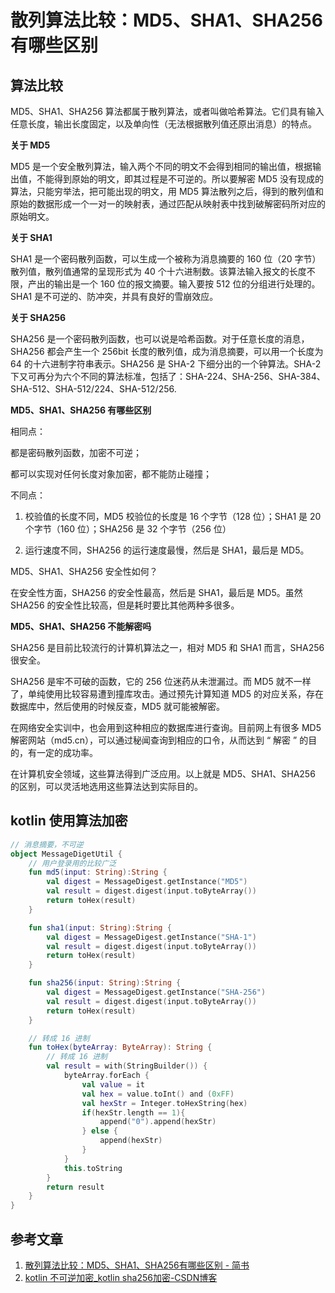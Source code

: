 # 散列算法比较：MD5、SHA1、SHA256 有哪些区别

## 算法比较

MD5、SHA1、SHA256 算法都属于散列算法，或者叫做哈希算法。它们具有输入任意长度，输出长度固定，以及单向性（无法根据散列值还原出消息）的特点。

**关于 MD5**

MD5 是一个安全散列算法，输入两个不同的明文不会得到相同的输出值，根据输出值，不能得到原始的明文，即其过程是不可逆的。所以要解密 MD5 没有现成的算法，只能穷举法，把可能出现的明文，用 MD5 算法散列之后，得到的散列值和原始的数据形成一个一对一的映射表，通过匹配从映射表中找到破解密码所对应的原始明文。

**关于 SHA1**

SHA1 是一个密码散列函数，可以生成一个被称为消息摘要的 160 位（20 字节）散列值，散列值通常的呈现形式为 40 个十六进制数。该算法输入报文的长度不限，产出的输出是一个 160 位的报文摘要。输入要按 512 位的分组进行处理的。SHA1 是不可逆的、防冲突，并具有良好的雪崩效应。

**关于 SHA256**

SHA256 是一个密码散列函数，也可以说是哈希函数。对于任意长度的消息，SHA256 都会产生一个 256bit 长度的散列值，成为消息摘要，可以用一个长度为 64 的十六进制字符串表示。SHA256 是 SHA-2 下细分出的一个钟算法。SHA-2 下又可再分为六个不同的算法标准，包括了：SHA-224、SHA-256、SHA-384、SHA-512、SHA-512/224、SHA-512/256.

**MD5、SHA1、SHA256 有哪些区别**

相同点：

都是密码散列函数，加密不可逆；

都可以实现对任何长度对象加密，都不能防止碰撞；

不同点：

1. 校验值的长度不同，MD5 校验位的长度是 16 个字节（128 位）；SHA1 是 20 个字节（160 位）；SHA256 是 32 个字节（256 位）

2. 运行速度不同，SHA256 的运行速度最慢，然后是 SHA1，最后是 MD5。

MD5、SHA1、SHA256 安全性如何？

在安全性方面，SHA256 的安全性最高，然后是 SHA1，最后是 MD5。虽然 SHA256 的安全性比较高，但是耗时要比其他两种多很多。

**MD5、SHA1、SHA256 不能解密吗**

SHA256 是目前比较流行的计算机算法之一，相对 MD5 和 SHA1 而言，SHA256 很安全。

SHA256 是牢不可破的函数，它的 256 位迷药从未泄漏过。而 MD5 就不一样了，单纯使用比较容易遭到撞库攻击。通过预先计算知道 MD5 的对应关系，存在数据库中，然后使用的时候反查，MD5 就可能被解密。

在网络安全实训中，也会用到这种相应的数据库进行查询。目前网上有很多 MD5 解密网站（md5.cn），可以通过秘闻查询到相应的口令，从而达到 “ 解密 ” 的目的，有一定的成功率。

在计算机安全领域，这些算法得到广泛应用。以上就是 MD5、SHA1、SHA256 的区别，可以灵活地选用这些算法达到实际目的。

## kotlin 使用算法加密

```kotlin
// 消息摘要，不可逆
object MessageDigetUtil {
    // 用户登录用的比较广泛
    fun md5(input: String):String {
        val digest = MessageDigest.getInstance("MD5")
        val result = digest.digest(input.toByteArray())
        return toHex(result)
    }

    fun sha1(input: String):String {
        val digest = MessageDigest.getInstance("SHA-1")
        val result = digest.digest(input.toByteArray())
        return toHex(result)
    }

    fun sha256(input: String):String {
        val digest = MessageDigest.getInstance("SHA-256")
        val result = digest.digest(input.toByteArray())
        return toHex(result)
    }

    // 转成 16 进制
    fun toHex(byteArray: ByteArray): String {
        // 转成 16 进制
        val result = with(StringBuilder()) {
            byteArray.forEach {
                val value = it
                val hex = value.toInt() and (0xFF)
                val hexStr = Integer.toHexString(hex)
                if(hexStr.length == 1){
                    append("0").append(hexStr)
                } else {
                    append(hexStr)
                }
            }
            this.toString
        }
        return result
    }
}
```



## 参考文章

1. [散列算法比较：MD5、SHA1、SHA256有哪些区别 - 简书](https://www.jianshu.com/p/72d4f03aa3cb)
2. [kotlin 不可逆加密_kotlin sha256加密-CSDN博客](https://blog.csdn.net/qq_35698774/article/details/79002391)